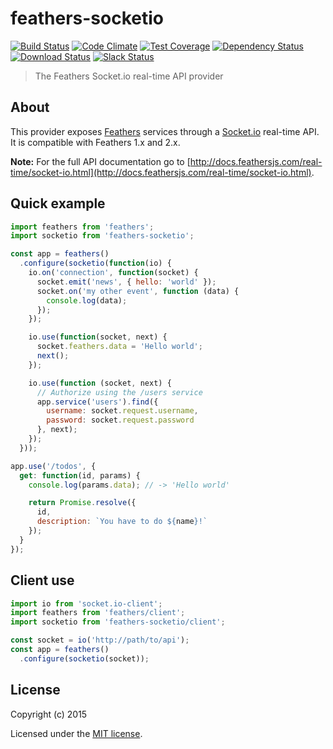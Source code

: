 # feathers-socketio

[![Build Status](https://travis-ci.org/feathersjs/feathers-socketio.png?branch=master)](https://travis-ci.org/feathersjs/feathers-socketio)
[![Code Climate](https://codeclimate.com/github/feathersjs/feathers-socketio/badges/gpa.svg)](https://codeclimate.com/github/feathersjs/feathers-socketio)
[![Test Coverage](https://codeclimate.com/github/feathersjs/feathers-socketio/badges/coverage.svg)](https://codeclimate.com/github/feathersjs/feathers-socketio/coverage)
[![Dependency Status](https://img.shields.io/david/feathersjs/feathers-socketio.svg?style=flat-square)](https://david-dm.org/feathersjs/feathers-socketio)
[![Download Status](https://img.shields.io/npm/dm/feathers-socketio.svg?style=flat-square)](https://www.npmjs.com/package/feathers-socketio)
[![Slack Status](http://slack.feathersjs.com/badge.svg)](http://slack.feathersjs.com)

> The Feathers Socket.io real-time API provider

## About

This provider exposes [Feathers](http://feathersjs.com) services through a [Socket.io](http://socket.io/) real-time API. It is compatible with Feathers 1.x and 2.x.

__Note:__ For the full API documentation go to [http://docs.feathersjs.com/real-time/socket-io.html](http://docs.feathersjs.com/real-time/socket-io.html).

## Quick example

```js
import feathers from 'feathers';
import socketio from 'feathers-socketio';

const app = feathers()
  .configure(socketio(function(io) {
    io.on('connection', function(socket) {
      socket.emit('news', { hello: 'world' });
      socket.on('my other event', function (data) {
        console.log(data);
      });
    });

    io.use(function(socket, next) {
      socket.feathers.data = 'Hello world';
      next();
    });

    io.use(function (socket, next) {
      // Authorize using the /users service
      app.service('users').find({
        username: socket.request.username,
        password: socket.request.password
      }, next);
    });
  }));

app.use('/todos', {
  get: function(id, params) {
    console.log(params.data); // -> 'Hello world'

    return Promise.resolve({
      id,
      description: `You have to do ${name}!`
    });
  }
});
```

## Client use

```js
import io from 'socket.io-client';
import feathers from 'feathers/client';
import socketio from 'feathers-socketio/client';

const socket = io('http://path/to/api');
const app = feathers()
  .configure(socketio(socket));
```

## License

Copyright (c) 2015

Licensed under the [MIT license](LICENSE).
